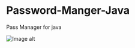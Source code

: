 # Password-Manger-Java
Pass Manager for java

![Image alt](https://github.com/Maxim-Turovets/Password-Manger-Java/tree/master/Screen/1.png)
